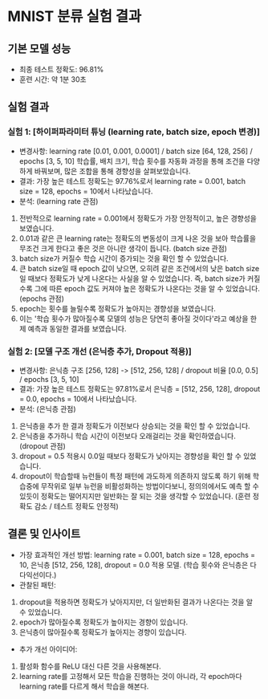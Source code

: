 # MNIST 분류 실험 결과

## 기본 모델 성능
- 최종 테스트 정확도: 96.81%
- 훈련 시간: 약 1분 30초

## 실험 결과
### 실험 1: [하이퍼파라미터 튜닝 (learning rate, batch size, epoch 변경)]
- 변경사항: learning rate [0.01, 0.001, 0.0001] / batch size [64, 128, 256] / epochs [3, 5, 10]
학습률, 배치 크기, 학습 횟수를 자동화 과정을 통해 조건을 다양하게 바꿔보며, 많은 조합을 통해 경향성을 살펴보았습니다. 
- 결과: 가장 높은 테스트 정확도는 97.76%로서 learning rate = 0.001, batch size = 128, epochs = 10에서 나타났습니다.
- 분석:
(learning rate 관점)
1. 전반적으로 learning rate = 0.001에서 정확도가 가장 안정적이고, 높은 경향성을 보였습니다.
2. 0.01과 같은 큰 learning rate는 정확도의 변동성이 크게 나온 것을 보아 학습률을 무조건 크게 한다고 좋은 것은 아니란 생각이 듭니다.
(batch size 관점)
1. batch size가 커질수 학습 시간이 증가되는 것을 확인 할 수 있었습니다.
2. 큰 batch size일 때 epoch 값이 낮으면, 오히려 같은 조건에서의 낮은 batch size일 때보다 정확도가 낮게 나온다는 사실을 알 수 있었습니다. 즉, batch size가 커질수록 그에 따른 epoch 값도 커져야 높은 정확도가 나온다는 것을 알 수 있었습니다.
(epochs 관점)
1. epoch는 횟수를 늘릴수록 정확도가 높아지는 경향성을 보였습니다.
2. 이는 '학습 횟수가 많아질수록 모델의 성능은 당연히 좋아질 것이다'라고 예상을 한 제 예측과 동일한 결과를 보였습니다.

### 실험 2: [모델 구조 개선 (은닉층 추가, Dropout 적용)]
- 변경사항: 은닉층 구조 [256, 128] -> [512, 256, 128] / dropout 비율 [0.0, 0.5] / epochs [3, 5, 10]
- 결과: 가장 높은 테스트 정확도는 97.81%로서 은닉층 = [512, 256, 128], dropout = 0.0, epochs = 10에서 나타났습니다.
- 분석:
(은닉층 관점)
1. 은닉층을 추가 한 결과 정확도가 이전보다 상승되는 것을 확인 할 수 있었습니다.
2. 은닉층을 추가하니 학습 시간이 이전보다 오래걸리는 것을 확인하였습니다.
(dropout 관점)
1. dropout = 0.5 적용시 0.0일 때보다 정확도가 낮아지는 경향성을 확인 할 수 있었습니다.
2. dropout이 학습할때 뉴런들이 특정 패턴에 과도하게 의존하지 않도록 하기 위해 학습중에 무작위로 일부 뉴런을 비활성화하는 방법이다보니, 정의의에서도 예측 할 수 있듯이 정확도는 떨어지지만 일반화는 잘 되는 것을 생각할 수 있었습니다. (훈련 정확도 감소 / 테스트 정확도 안정적)


## 결론 및 인사이트
- 가장 효과적인 개선 방법: learning rate = 0.001, batch size = 128, epochs = 10, 은닉층 [512, 256, 128], dropout = 0.0 적용 모델. (학습 횟수와 은닉층은 다다익선이다.)
- 관찰된 패턴:
1. dropout을 적용하면 정확도가 낮아지지만, 더 일반화된 결과가 나온다는 것을 알 수 있었습니다.
2. epoch가 많아질수록 정확도가 높아지는 경향이 있습니다.
3. 은닉층이 많아질수록 정확도가 높아지는 경향이 있습니다.
- 추가 개선 아이디어:
1. 활성화 함수를 ReLU 대신 다른 것을 사용해본다.
2. learning rate를 고정해서 모든 학습을 진행하는 것이 아니라, 각 epoch마다 learning rate를 다르게 해서 학습을 해본다.
